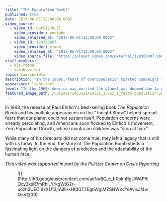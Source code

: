 ```yaml
---
title: "The Population Bomb?"
published: true
date: 2015-06-01T12:00:00.000Z
video_source:
  - video_id: HuxSi2JkL3I
    video_provider: youtube
    video_released_at: "2015-06-01T12:00:00.000Z"
  - video_id: 129366007
    video_provider: vimeo
    video_released_at: "2015-06-01T12:00:00.000Z"
    video_source_file: "https://player.vimeo.com/external/129366007.source.mov?s=4dfffe900c8a5184875027b0b7269440&profile_id=0&download=1"
staff_members:
  - kit-roane
  - sarah-weiser
topic: law-society
description: "In the 1960s, fears of overpopulation sparked campaigns for population control. But whatever became of the population bomb?"
appearance: light-text
tweet: "In the 1960s America was worried the planet was doomed due to overpopulation. So what happened? "
featured_image_path: /uploads/1433121424331_33722_1_retro-population-1600x900.jpg
---
```


In 1968, the release of Paul Ehrlich's best-selling book _The Population Bomb_ and his multiple appearances on the “Tonight Show" helped spread fears that our planet could not sustain itself. Population concerns were already percolating, and Americans soon flocked to Ehrlich's movement, Zero Population Growth, whose mantra on children was “stop at two."

While many of his forecasts did not come true, they left a legacy that is still with us today. In the end, the story of The Population Bomb sheds a fascinating light on the dangers of prediction and the adaptability of the human race.

_This video was supported in part by the Pulitzer Center on Crisis Reporting_

<figure data-type="image" class="wy-figure-large">![](http://lh3.googleusercontent.com/aeNuBQ_e_b0pknRgUWAP6iQcy2ksR7mRhiLYrkgWtG2r-uozh2UEOl9zXU13jtAiIlHkHtdQTZEgbWjpMZSHWKcYeAvlsJf4wQ=s1200)</figure>

